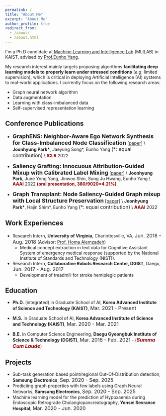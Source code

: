 ```yaml
---
permalink: /
title: "About Me"
excerpt: "About Me"
author_profile: true
redirect_from:
  - /about/
  - /about.html
---
```

I'm a Ph.D candidate at [Machine Learning and Intelligence Lab](https://mli.kaist.ac.kr/) (MLILAB) in KAIST, advised by [Prof.Eunho Yang](https://sites.google.com/site/yangeh/publications).

My research interest mainly targets proposing algorithms **facilitating deep learning models to properly learn under stressed conditions** (*e.g.* limited supervision), which is critical in deploying Artificial Intelligence (AI) systems to real-world applications. I currently focus on the following research areas:
- Graph neural network algorithm
- Data augmentation
- Learning with class-imbalanced data
- Self-supervised representation learning


## Conference Publications

- **<font size="4">GraphENS: Neighbor-Aware Ego Network Synthesis for Class-Imbalanced Node Classification</font>**
[[paper]](https://openreview.net/pdf?id=MXEl7i-iru) \\
**Joonhyung Park\***, Jaeyung Song\*, Eunho Yang <font size="3">(&ast;: equal contribution)</font> \\
<span style="color:darkred">**ICLR**</span> 2022

- **<font size="4">Saliency Grafting: Innocuous Attribution-Guided Mixup with Calibrated Label Mixing</font>**
[[paper]](https://arxiv.org/abs/2112.08796) \\
**Joonhyung Park**, June Yong Yang, Jinwoo Shin, Sung Ju Hwang, Eunho Yang \\
<span style="color:darkred">**AAAI**</span> 2022 <span style="color:darkred">**(oral presentation, 380/9020=4.21%)**</span>

- **<font size="4">Graph Transplant: Node Saliency-Guided Graph mixup with Local Structure Preservation</font>**
[[paper]](https://arxiv.org/abs/2111.05639) \\
**Joonhyung Park\***, Hajin Shim\*, Eunho Yang <font size="3">(&ast;: equal contribution)</font> \\
<span style="color:darkred">**AAAI**</span> 2022

## Work Experiences
- Research Intern, **University of Virginia**, Charlottesville, VA, <font size="3">Jun. 2018 - Aug. 2018</font>  (Advisor: [Prof. Homa Alemzadeh](https://homa-alem.github.io/))
  - Medical concept extraction in text data for Cognitive Assistant System of emergency medical response (supported by the National Institute of Standards and Technology (NIST)).
- Research Intern, **Collaborative Robots Research Center, DGIST**, Daegu, <font size="3">Jun. 2017 - Aug. 2017</font>
  - Development of treadmill for stroke hemiplegic patients

## Education
- **Ph.D.** (integrated) in Graduate School of AI, **Korea Advanced Institute of Science and Technology (KAIST)**, <font size="3">Mar. 2021 - Present</font> 

- **M.S.** in Graduate School of AI, **Korea Advanced Institute of Science and Technology (KAIST)**, <font size="3">Mar. 2020 - Mar. 2021</font> 

- **B.E.** in Computer Science Engineering, **Daegu Gyeongbuk Institute of Science & Technology (DGIST)**, <font size="3">Mar. 2016 - Feb. 2021</font> - <span style="color:darkred">(***<font size="3">Summa Cum Laude</font>***)</span>

## Projects
- Sub-task generation based point/regional Out-Of-Distribution detection, **Samsung Electronics**, <font size="3">Sep. 2020 - Sep. 2025</font>
- Predicting graph properties with few labels using Graph Neural Networks, **Samsung Electronics**, <font size="3">Sep. 2020 - Sep. 2025</font>
- Machine learning model for the prediction of Hypoxaemia during Endoscopic Retrograde Cholangiopancreatography, **Yonsei Sevrance Hospital**, <font size="3">Mar. 2020 - Jun. 2020</font>


 
